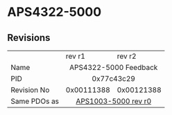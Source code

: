 # APS4322-5000

## Revisions
<table>
<tr>
<td></td>
<td>rev r1</td>
<td>rev r2</td>
</tr>
<tr>
<td>Name</td>
<td colspan=2 align="center">APS4322-5000 Feedback</td>
</tr>
<tr>
<td>PID</td>
<td colspan=2 align="center">0x77c43c29</td>
</tr>
<tr>
<td>Revision No</td>
<td>0x00111388</td>
<td>0x00121388</td>
</tr>
<tr>
<td>Same PDOs as</td>
<td colspan=2 align="center"><a href="APS1003-5000.md">APS1003-5000 rev r0</a></td>
</tr>
</table>
